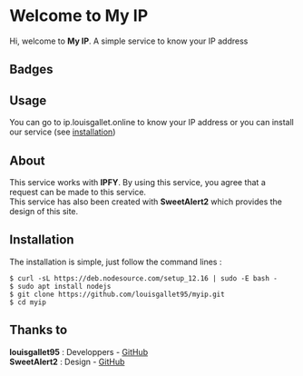 # Welcome to My IP

Hi, welcome to **My IP**. A simple service to know your IP address

## Badges


## Usage 

You can go to ip.louisgallet.online to know your IP address or you can install our service (see [installation](#installation))

## About

This service works with **IPFY**. By using this service, you agree that a request can be made to this service.   
This service has also been created with **SweetAlert2** which provides the design of this site.


## Installation 

The installation is simple, just follow the command lines :

```
$ curl -sL https://deb.nodesource.com/setup_12.16 | sudo -E bash -
$ sudo apt install nodejs
$ git clone https://github.com/louisgallet95/myip.git
$ cd myip
```

## Thanks to

**louisgallet95** : Developpers - [GitHub](https://github.com/louisgallet95)  
**SweetAlert2** : Design - [GitHub](https://github.com/sweetalert2/sweetalert2)

